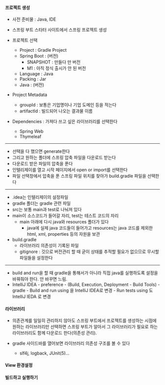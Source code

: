
#### 프로젝트 생성
- 사전 준비물 : Java, IDE
- 스프링 부트 스타터 사이트에서 스프링 프로젝트 생성

- 프로젝트 선택
	- Project : Gradle Project
	- Spring Boot : (버전)
		- SNAPSHOT : 만들다 만 버전
		- M1 : 아직 정식 출시가 안 된 버전
	- Language : Java
	- Packing : Jar
	- Java : (버전)
- Project Metadata
	- groupId : 보통은 기업명이나 기업 도메인 등을 적는다
	- artifactId : 빌드되어 나오는 결과물 이름
- Dependencies : 가져다 쓰고 싶은 라이브러리를 선택한다
	- Spring Web
	- Thymeleaf

---

- 선택을 다 했으면 generate한다
- 그리고 원하는 폴더에 스프링 압축 파일을 다운로드 받는다
- 다운로드 받은 파일의 압축을 푼다
- 인텔리제이를 열고 시작 페이지에서 open or import를 선택한다
- 파일 선택창에서 압축을 푼 스프링 파일 위치를 찾아가 build.gradle 파일을 선택한다

---

- .idea는 인텔리제이의 설정파일
- gradle 폴더는 gradle 관련 파일
- src는 보통 main과 test로 나눠져 있다
- main이 소스코드가 들어갈 자리, test는 테스트 코드의 자리
	- main 아래에 다시 java와 resources 폴더가 있다
		- java에 실제 java 코드들이 들어가고 resources는 java 코드를 제외한 html, xml, properties 등의 자원을 보관
- build.gradle
	- 라이브러리 의존성이 기록된 파일
	- gitignore : 깃으로 버전관리 할 때 굳이 상태를 추적할 필요가 없으므로 무시할 파일들을 설정한다

---

- build and run을 할 때 gradle을 통해서가 아니라 직접 java를 실행하도록 설정을 바꿔줘야 한다. 안 바꾸면 느림.
- IntelliJ IDEA - preference - (Build, Execution, Deployment - Build Tools) - gradle  - Build and run using 을 IntelliJ IDEA로 변경 - Run tests using 도 IntelliJ IEDA 로 변경


#### 라이브러리
- 의존관계를 일일히 관리하지 않아도 스프링 부트에서 프로젝트를 생성하는 시점에 원하는 라이브러리만 선택하면 스프링 부트가 알아서 그 라이브러리가 필요로 하는 라이브러리도 함께 다운로드 한다(의존성 관리).

- gradle 사이드바를 열어보면 라이브러리 의존성 구조를 볼 수 있다
	- slf4j, logback, JUnit(5)…

#### View 환경설정



####  빌드하고 실행하기
